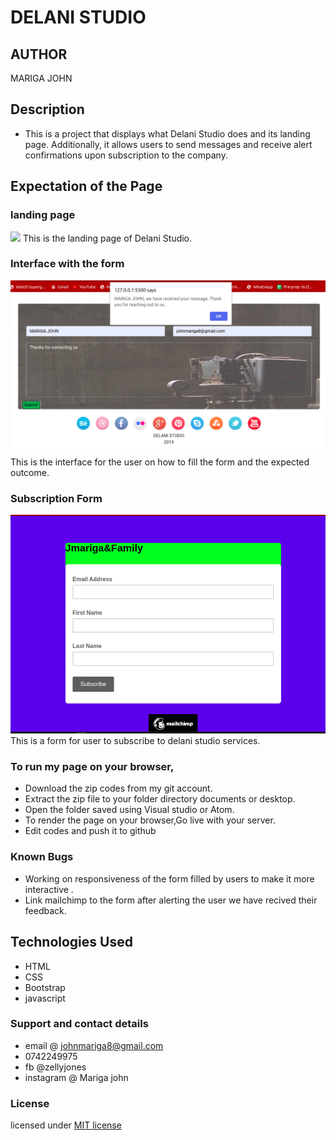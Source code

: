 # DELANI STUDIO 
## AUTHOR
 MARIGA JOHN
## Description
* This is a project that displays what Delani Studio does and its landing page. Additionally, it allows users to send messages and  receive alert confirmations upon subscription to the company.
## Expectation of the Page
### landing page
<img src="Delani Studio.jpg">
This is the landing page of Delani Studio.

### Interface with the form
<img src="img/feedback.png">
This is the interface for the user on how to fill the form and the expected outcome.

### Subscription Form
<img src="img/interface.png">
This is a form for user to subscribe to delani studio services.

### To run my page on your browser,
* Download the zip codes from my git account.
* Extract the zip file to your folder directory documents or desktop.
* Open the folder saved using Visual studio or Atom.
* To render the page on your browser,Go live with your server.
* Edit codes and push it to github
### Known Bugs
* Working on responsiveness of the form filled by users to make it more interactive .
* Link mailchimp to the form after alerting the user we have recived their feedback.
## Technologies Used
* HTML
* CSS
* Bootstrap
* javascript
### Support and contact details
* email @ johnmariga8@gmail.com
* 0742249975
* fb @zellyjones
* instagram @ Mariga john
### License
licensed under [MIT license](LICENSE)